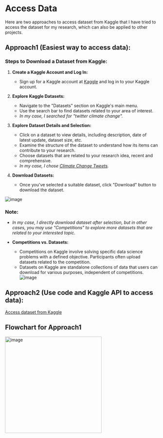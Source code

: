 # Access Data
Here are two approaches to access dataset from Kaggle that I have tried to access the dataset for my research, which can also be applied to other projects.

## Approach1 (Easiest way to access data):

### Steps to Download a Dataset from Kaggle:

1. **Create a Kaggle Account and Log In:**
   - Sign up for a Kaggle account at [Kaggle](https://www.kaggle.com/account/login) and log in to your Kaggle account.

3. **Explore Kaggle Datasets:**
   - Navigate to the "Datasets" section on Kaggle's main menu.
   - Use the search bar to find datasets related to your area of interest.
   - *In my case, I searched for "twitter climate change".*

5. **Explore Dataset Details and Selection:**
   - Click on a dataset to view details, including description, date of latest update, dataset size, etc.
   - Examine the structure of the dataset to understand how its items can contribute to your research.
   - Choose datasets that are related to your research idea, recent and comprehensive.
   - *In my case, I chose [Climate Change Tweets](https://www.kaggle.com/datasets/die9origephit/climate-change-tweets).*

7. **Download Datasets:**
   - Once you've selected a suitable dataset, click "Download" button to download the dataset.

![image](https://github.com/Rising-Stars-by-Sunshine/STATS201-PS2-Jenny/assets/125801773/e766d21e-e10e-408f-ba30-d2cdfd43b62d)


### Note:
- *In my case, I directly download dataset after selection, but in other cases, you may use "Competitions" to explore more datasets that are related to your interested topic.*

- **Competitions vs. Datasets:**
  - Competitions on Kaggle involve solving specific data science problems with a defined objective. Participants often upload datasets related to the competition.
  - Datasets on Kaggle are standalone collections of data that users can download for various purposes, independent of competitions.
![image](https://github.com/Rising-Stars-by-Sunshine/STATS201-PS2-Jenny/assets/125801773/c960e800-be74-4d3f-ae4c-723369a80d91)

## Approach2 (Use code and Kaggle API to access data):

[Access dataset from Kaggle](https://github.com/Rising-Stars-by-Sunshine/STATS201-PS2-Jenny/blob/c4643f28565bb86f4ee4fd7ee1d74da5417fbc19/Code/data%20query/data_query_import_kaggle_datasets.ipynb)


## Flowchart for Approach1

<img width="317" alt="image" src="https://github.com/Rising-Stars-by-Sunshine/STATS201-PS2-Jenny/assets/125801773/89ee7212-8768-4f4b-b182-86f59af55afa">
